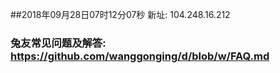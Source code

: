 ##2018年09月28日07时12分07秒 新址: 104.248.16.212
### 兔友常见问题及解答: https://github.com/wanggonging/d/blob/w/FAQ.md
